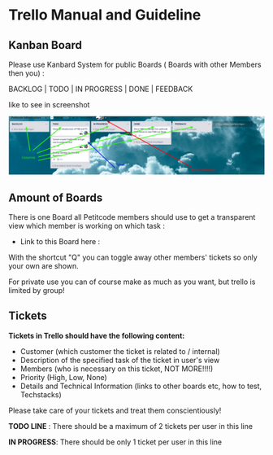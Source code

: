 <!-- TITLE: Trello Manuals -->
<!-- SUBTITLE: A quick summary of the Peticode Trello Manuals and Guidelines -->

# Trello Manual and Guideline
## Kanban Board

Please use Kanbard System for public Boards ( Boards with other Members then you) :

BACKLOG  |   TODO  |   IN PROGRESS  |    DONE   |   FEEDBACK  

like to see in screenshot

![Trello Manual](/uploads/trello-manual.png "Trello Manual")

## Amount of Boards

There is one Board all Petitcode members should use to get a transparent view which member is working on which task : 

- Link to this Board here :  

With the shortcut "Q" you can toggle away other members' tickets so only your own are shown.

For private use you can of course make as much as you want, but trello is limited by group!

## Tickets 


  **Tickets in Trello should have the following content:**
  
  * Customer (which customer the ticket is related to / internal)
  * Description of the specified task of the ticket in user's view
  * Members (who is necessary on this ticket, NOT MORE!!!!)
  * Priority (High, Low, None)
  * Details and Technical Information (links to other boards etc, how to test, Techstacks)
	
Please take care of your tickets and treat them conscientiously!


**TODO LINE** : There should be a maximum of 2 tickets per user in this line

**IN PROGRESS**: There should be only 1 ticket per user in this line


